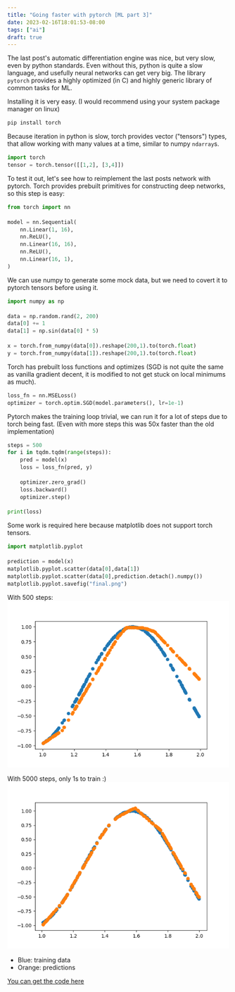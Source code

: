 ```yaml
---
title: "Going faster with pytorch [ML part 3]"
date: 2023-02-16T18:01:53-08:00
tags: ["ai"]
draft: true
---
```


The last post's automatic differentiation engine was nice, but very slow, even by python standards.
Even without this, python is quite a slow language, and usefully neural networks can get very big.
The library `pytorch` provides a highly optimized (in C) and highly generic library of common tasks for ML.


Installing it is very easy. (I would recommend using your system package manager on linux)

```sh
pip install torch
```

Because iteration in python is slow, torch provides vector ("tensors") types, that allow working with many values at a time, similar to numpy `ndarray`s.

```py
import torch
tensor = torch.tensor([[1,2], [3,4]])
```

To test it out, let's see how to reimplement the last posts network with pytorch.
Torch provides prebuilt primitives for constructing deep networks, so this step is easy:

```py
from torch import nn

model = nn.Sequential(
    nn.Linear(1, 16),
    nn.ReLU(),
    nn.Linear(16, 16),
    nn.ReLU(),
    nn.Linear(16, 1),
)
```

We can use numpy to generate some mock data, but we need to covert it to pytorch tensors before using it.

```py
import numpy as np

data = np.random.rand(2, 200)
data[0] += 1
data[1] = np.sin(data[0] * 5)

x = torch.from_numpy(data[0]).reshape(200,1).to(torch.float)
y = torch.from_numpy(data[1]).reshape(200,1).to(torch.float)
```

Torch has prebuilt loss functions and optimizes (SGD is not quite the same as vanilla gradient decent, it is modified to not get stuck on local minimums as much). 

```py
loss_fn = nn.MSELoss()
optimizer = torch.optim.SGD(model.parameters(), lr=1e-1)
```

Pytorch makes the training loop trivial, we can run it for a lot of steps due to torch being fast. (Even with more steps this was 50x faster than the old implementation)

```py
steps = 500
for i in tqdm.tqdm(range(steps)):
    pred = model(x)
    loss = loss_fn(pred, y)

    optimizer.zero_grad()
    loss.backward()
    optimizer.step()

print(loss)
```

Some work is required here because matplotlib does not support torch tensors.

```py
import matplotlib.pyplot

prediction = model(x)
matplotlib.pyplot.scatter(data[0],data[1])
matplotlib.pyplot.scatter(data[0],prediction.detach().numpy())
matplotlib.pyplot.savefig("final.png")
```

With 500 steps:
![](final.png)

With 5000 steps, only 1s to train :)
![](final2.png)

- Blue: training data
- Orange: predictions

[You can get the code here](ml3.py)
